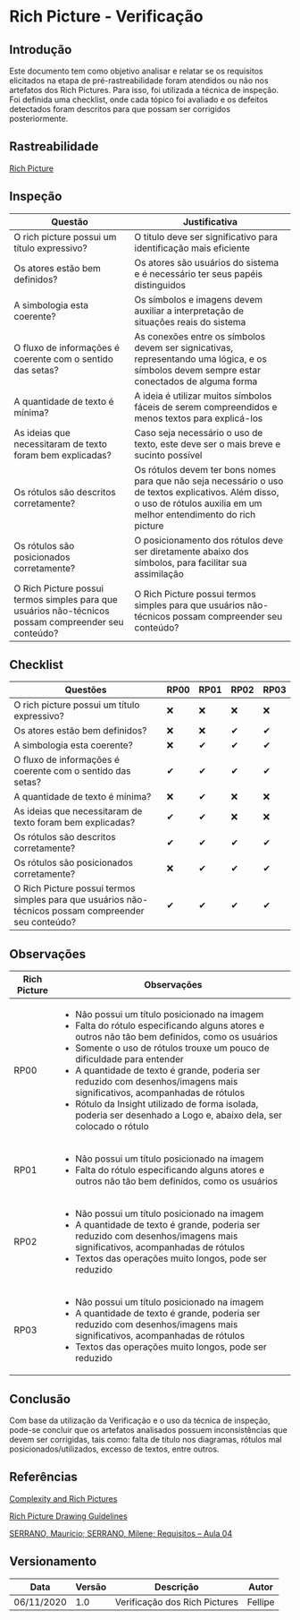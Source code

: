 # Rich Picture - Verificação

## Introdução

Este documento tem como objetivo analisar e relatar se os requisitos elicitados na etapa de pré-rastreabilidade foram atendidos ou não nos artefatos dos Rich Pictures. Para isso, foi utilizada a técnica de inspeção. Foi definida uma checklist, onde cada tópico foi avaliado e os defeitos detectados foram descritos para que possam ser corrigidos posteriormente.

## Rastreabilidade

[Rich Picture](../../Pre-traceability/pre-traceability.md)

## Inspeção

Questão | Justificativa
------- | -------------
O rich picture possui um título expressivo? | O título deve ser significativo para identificação mais eficiente
Os atores estão bem definidos? | Os atores são usuários do sistema e é necessário ter seus papéis distinguidos
A simbologia esta coerente? | Os símbolos e imagens devem auxiliar a interpretação de situações reais do sistema
O fluxo de informações é coerente com o sentido das setas? | As conexões entre os símbolos devem ser signicativas, representando uma lógica, e os símbolos devem sempre estar conectados de alguma forma
A quantidade de texto é mínima? | A ideia é utilizar muitos símbolos fáceis de serem compreendidos e menos textos para explicá-los
As ideias que necessitaram de texto foram bem explicadas? | Caso seja necessário o uso de texto, este deve ser o mais breve e sucinto possível
Os rótulos são descritos corretamente? | Os rótulos devem ter bons nomes para que não seja necessário o uso de textos explicativos. Além disso, o uso de rótulos auxilia em um melhor entendimento do rich picture
Os rótulos são posicionados corretamente? | O posicionamento dos rótulos deve ser diretamente abaixo dos símbolos, para facilitar sua assimilação
O Rich Picture possui termos simples para que usuários não-técnicos possam compreender seu conteúdo? | O Rich Picture possui termos simples para que usuários não-técnicos possam compreender seu conteúdo?

## Checklist

Questões | RP00 | RP01 | RP02 | RP03
-------- | ---- | ---- | ---- | ----
O rich picture possui um título expressivo? | ❌ | ❌ | ❌ | ❌
Os atores estão bem definidos? | ❌ | ❌ | ✔ | ✔
A simbologia esta coerente? | ❌ | ✔ | ✔ | ✔
O fluxo de informações é coerente com o sentido das setas? | ✔ | ✔ | ✔ | ✔
A quantidade de texto é mínima? | ❌ | ✔ | ❌ | ❌
As ideias que necessitaram de texto foram bem explicadas? | ✔ | ✔ | ❌ | ❌
Os rótulos são descritos corretamente? | ✔ | ✔ | ✔ | ✔
Os rótulos são posicionados corretamente? | ❌ | ✔ | ✔ | ✔
O Rich Picture possui termos simples para que usuários não-técnicos possam compreender seu conteúdo? | ✔ | ✔ | ✔ | ✔

## Observações
Rich Picture | Observações
------------ | -----------
RP00 | <ul><li>Não possui um título posicionado na imagem</li><li>Falta do rótulo especificando alguns atores e outros não tão bem definidos, como os usuários</li><li>Somente o uso de rótulos trouxe um pouco de dificuldade para entender</li><li>A quantidade de texto é grande, poderia ser reduzido com desenhos/imagens mais significativos, acompanhadas de rótulos</li><li>Rótulo da Insight utilizado de forma isolada, poderia ser desenhado a Logo e, abaixo dela, ser colocado o rótulo</li></ul>
RP01 | <ul><li>Não possui um título posicionado na imagem</li><li>Falta do rótulo especificando alguns atores e outros não tão bem definidos, como os usuários</li></ul>
RP02 | <ul><li>Não possui um título posicionado na imagem</li><li>A quantidade de texto é grande, poderia ser reduzido com desenhos/imagens mais significativos, acompanhadas de rótulos</li><li>Textos das operações muito longos, pode ser reduzido</li></ul>
RP03 | <ul><li>Não possui um título posicionado na imagem</li><li>A quantidade de texto é grande, poderia ser reduzido com desenhos/imagens mais significativos, acompanhadas de rótulos</li><li>Textos das operações muito longos, pode ser reduzido</li></ul>

## Conclusão

Com base da utilização da Verificação e o uso da técnica de inspeção, pode-se concluir que os artefatos analisados possuem inconsistências que devem ser corrigidas, tais como: falta de título nos diagramas, rótulos mal posicionados/utilizados, excesso de textos, entre outros.

## Referências

[Complexity and Rich Pictures](http://leadershipforchange.org.uk/wp-content/uploads/Complexity-and-rich-pictures.pdf)

[Rich Picture Drawing Guidelines](https://aprender3.unb.br/pluginfile.php/553210/mod_resource/content/2/1_5145791542719414573.pdf)

[SERRANO, Maurício; SERRANO, Milene; Requisitos – Aula 04](https://aprender3.unb.br/pluginfile.php/501252/mod_resource/content/3/Requisitos%20-%20Aula%2004%20-%20Parte%202%20RichPicture.pdf)

## Versionamento
Data | Versão | Descrição | Autor 
------ | --------- | ---------- | --------
06/11/2020 | 1.0 | Verificação dos Rich Pictures | Fellipe